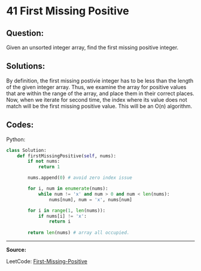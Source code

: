 41 First Missing Positive
=========================

Question:
---------

Given an unsorted integer array, find the first missing positive integer.

Solutions:
----------

By definition, the first missing postivie integer has to be less than the
length of the given integer array. Thus, we examine the array for positive
values that are within the range of the array, and place them in their correct
places. Now, when we iterate for second time, the index where its value does
not match will be the first missing positive value. This will be an O(n)
algorithm.

Codes:
------

Python:

```python
class Solution:
    def firstMissingPositive(self, nums):
        if not nums:
            return 1

        nums.append(0) # avoid zero index issue

        for i, num in enumerate(nums):
            while num != 'x' and num > 0 and num < len(nums):
                nums[num], num = 'x', nums[num]

        for i in range(1, len(nums)):
            if nums[i] != 'x':
                return i
        
        return len(nums) # array all occupied. 
```

---

**Source:**

LeetCode:
[First-Missing-Positive](https://leetcode.com/problems/first-missing-positive)
